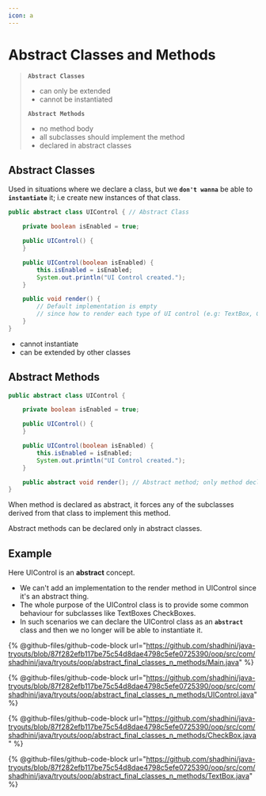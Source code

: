 ```yaml
---
icon: a
---
```


# Abstract Classes and Methods

> **`Abstract Classes`**
>
> * can only be extended
> * cannot be instantiated
>
> **`Abstract Methods`**
>
> * no method body
> * all subclasses should implement the method
> * declared in abstract classes

## Abstract Classes

Used in situations where we declare a class, but we **`don't wanna`** be able to **`instantiate`** it; i.e create new instances of that class.

```java
public abstract class UIControl { // Abstract Class

    private boolean isEnabled = true;

    public UIControl() {
    }

    public UIControl(boolean isEnabled) {
        this.isEnabled = isEnabled;
        System.out.println("UI Control created.");
    }

    public void render() {
        // Default implementation is empty
        // since how to render each type of UI control (e.g: TextBox, CheckBox) is different from each other.
    }
}
```

* cannot instantiate
* can be extended by other classes



## Abstract Methods

```java
public abstract class UIControl {

    private boolean isEnabled = true;

    public UIControl() {
    }

    public UIControl(boolean isEnabled) {
        this.isEnabled = isEnabled;
        System.out.println("UI Control created.");
    }

    public abstract void render(); // Abstract method; only method declaration is available
}
```

When method is declared as abstract, it forces any of the subclasses derived from that class to implement this method.

Abstract methods can be declared only in abstract classes.

## Example

Here UIControl is an **abstract** concept.&#x20;

* We can't add an implementation to the render method in UIControl since it's an abstract thing.&#x20;
* The whole purpose of the UIControl class is to provide some common behaviour for subclasses like TextBoxes CheckBoxes.
* In such scenarios we can declare the UIControl class as an **`abstract`** class and then we no longer will be able to instantiate it.

{% @github-files/github-code-block url="https://github.com/shadhini/java-tryouts/blob/87f282efb117be75c54d8dae4798c5efe0725390/oop/src/com/shadhini/java/tryouts/oop/abstract_final_classes_n_methods/Main.java" %}

{% @github-files/github-code-block url="https://github.com/shadhini/java-tryouts/blob/87f282efb117be75c54d8dae4798c5efe0725390/oop/src/com/shadhini/java/tryouts/oop/abstract_final_classes_n_methods/UIControl.java" %}

{% @github-files/github-code-block url="https://github.com/shadhini/java-tryouts/blob/87f282efb117be75c54d8dae4798c5efe0725390/oop/src/com/shadhini/java/tryouts/oop/abstract_final_classes_n_methods/CheckBox.java" %}

{% @github-files/github-code-block url="https://github.com/shadhini/java-tryouts/blob/87f282efb117be75c54d8dae4798c5efe0725390/oop/src/com/shadhini/java/tryouts/oop/abstract_final_classes_n_methods/TextBox.java" %}





